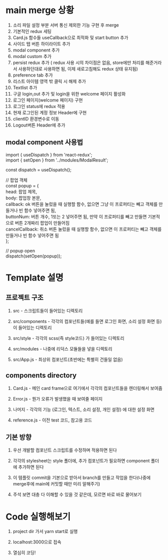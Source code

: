
# main merge 상황
  1. 소리 파일 설정 부분 서버 통신 제외한 기능 구현 후 merge
  2. 기본적인 redux 세팅
  3. Card.js 함수들 useCallback으로 최적화 및 start button 추가
  4. 사이드 탭 버튼 하이라이트 추가
  5. modal component 추가
  6. modal custom 추가
  7. persist redux 추가 ( redux 사용 시의 차이점은 없음, store에만 처리를 해준거라서 사용하던대로 사용하면 됨, 이제 새로고침해도 redux 상태 유지됨)
  8. preference tab 추가
  9. 리스트 아이템 영역 밖 클릭 시 해제 추가
  10. Textlist 추가
  11. 구글 login,out 추가 및 login을 위한 welcome 페이지 활성화
  12. 로그인 페이지(welcome 페이지) 구현
  13. 로그인 status에 redux 적용
  14. 현재 로그인된 계정 정보 Header에 구현
  15. clientID 환경변수로 이동
  16. Logout버튼 Header에 추가

## modal component 사용법
  
  import { useDispatch } from 'react-redux';  
  import { setOpen } from '../modules/ModalResult';  
  
  const dispatch = useDispatch();
  
  // 팝업 객체  
  const popup = {  
       head: 팝업 제목,  
       body: 팝업창 본문,  
       callback: ok 버튼을 눌렀을 때 실행할 함수, 없으면 그냥 이 프로퍼티는 빼고 객체를 만들거나 빈 함수 넣어주면 됨,  
       buttonNum: 버튼 개수, 1또는 2 넣어주면 됨, 만약 이 프로퍼티를 빼고 만들면 기본적으로 버튼 2개짜리 팝업이 만들어짐  
       cancelCallback: 취소 버튼 눌렀을 때 실행할 함수, 없으면 이 프로퍼티는 빼고 객체를 만들거나 빈 함수 넣어주면 됨  
  };

   // popup open  
   dispatch(setOpen(popup));  
  
# Template 설명

## 프로젝트 구조
  1. src - 스크립트들이 들어있는 디렉토리
  
  2. src/components - 각각의 컴포넌트들(예를 들면 로그인 화면, 소리 설정 화면 등)이 들어있는 디렉토리
  
  3. src/style - 각각의 scss(즉 style코드) 가 들어있는 디렉토리
  
  4. src/modules - 나중에 리덕스 모듈들을 넣을 디렉토리
  
  5. src/App.js - 최상위 컴포넌트(초반에는 특별히 건들일 없음)
  
## components directory
  1. Card.js - 메인 card frame으로 여기에서 각각의 컴포넌트들을 렌더링해서 보여줌
  
  2. Error.js - 뭔가 오류가 발생했을 때 보여줄 페이지
  
  3. 나머지 - 각각의 기능 (로그인, 텍스트, 소리 설정, 개인 설정) 에 대한 설정 화면
  
  4. reference.js - 이전 test 코드, 참고용 코드
  
## 기본 방향
  1. 우선 개발할 컴포넌트 스크립트를 수정하며 적용하면 된다
  
  2. 각각의 stylesheet는 style 폴더에, 추가 컴포넌트가 필요하면 component 폴더에 추가하면 된다
  
  3. 이 템플릿 commit을 기본으로 받아서 branch를 만들고 작업을 한다(나중에 merge후에 main에 커밋할 때만 미리 말해주기)
  
  4. 주석 보면 대충 다 이해할 수 있을 것 같은데, 모르면 바로 바로 물어보기
  
# Code 실행해보기

  1. project dir 가서 yarn start로 실행
  
  2. localhost:3000으로 접속
  
  3. 열심히 코딩!

